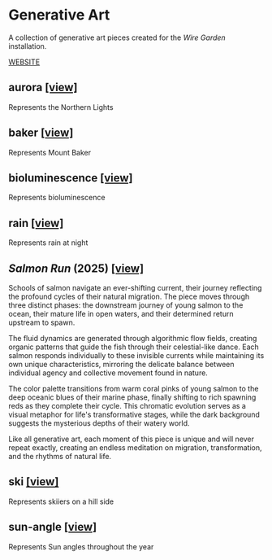 # Generative Art

A collection of generative art pieces created for the _Wire Garden_ installation.

[WEBSITE](https://jdillard.github.io/generative-art/)

## aurora [[view]](/aurora.html)

Represents the Northern Lights

## baker [[view]](/baker.html)

Represents Mount Baker

## bioluminescence [[view]](/bioluminescence.html)

Represents bioluminescence

## rain [[view]](/rain.html)

Represents rain at night

## _Salmon Run_ (2025) [[view]](/salmon.html)

Schools of salmon navigate an ever-shifting current, their journey reflecting the profound cycles of their natural migration. The piece moves through three distinct phases: the downstream journey of young salmon to the ocean, their mature life in open waters, and their determined return upstream to spawn.

The fluid dynamics are generated through algorithmic flow fields, creating organic patterns that guide the fish through their celestial-like dance. Each salmon responds individually to these invisible currents while maintaining its own unique characteristics, mirroring the delicate balance between individual agency and collective movement found in nature.

The color palette transitions from warm coral pinks of young salmon to the deep oceanic blues of their marine phase, finally shifting to rich spawning reds as they complete their cycle. This chromatic evolution serves as a visual metaphor for life's transformative stages, while the dark background suggests the mysterious depths of their watery world.

Like all generative art, each moment of this piece is unique and will never repeat exactly, creating an endless meditation on migration, transformation, and the rhythms of natural life.

## ski [[view]](/ski.html)

Represents skiiers on a hill side

## sun-angle [[view]](/sun-angle.html)

Represents Sun angles throughout the year

